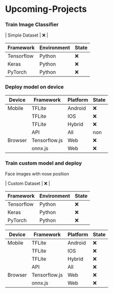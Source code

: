 
# Upcoming-Projects

### Train Image Classifier 

| Simple Dataset | :x: |

| Framework | Environment | State |
| ------ | ------ | ------ |
| Tensorflow | Python | :x: |
| Keras | Python | :x: |
| PyTorch | Python | :x: |

### Deploy model on device

| Device | Framework | Platform | State |
| ------ | ------ | ------ | ------ |
| Mobile | TFLite | Android  | :x: |
|  | TFLite |  IOS | :x: |
|  | TFLite |  Hybrid | :x: |
|  | API | All | non | 
| Browser | Tensorflow.js | Web | :x: |
|  | onnx.js | Web | :x: |

### Train custom model and deploy

Face images with nose position

| Custom Dataset | :x: |

| Framework | Environment | State |
| ------ | ------ | ------ |
| Tensorflow | Python | :x: |
| Keras | Python | :x: |
| PyTorch | Python | :x: |

| Device | Framework | Platform | State |
| ------ | ------ | ------ | ------ |
| Mobile | TFLite | Android  | :x: |
|  | TFLite |  IOS | :x: |
|  | TFLite |  Hybrid | :x: |
|  | API | All | :x: |
| Browser | Tensorflow.js | Web | :x: |
|  | onnx.js | Web | :x: |


